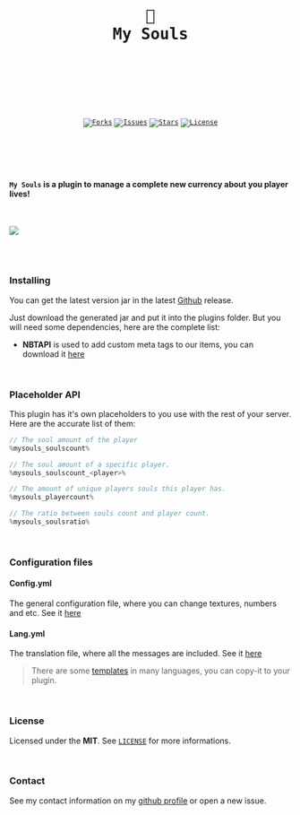 <br />
<div align="center">
  <pre>
  <br />
  <h1>👻
My Souls</h1>
  <br />
  </pre>
  <br />
  <br />
  <code
    ><a href="https://github.com/ArthurFiorette/mysouls/network/members"
      ><img
        src="https://img.shields.io/github/forks/ArthurFiorette/mysouls?logo=github&label=Forks"
        target="_blank"
        alt="Forks" /></a
  ></code>
  <code
    ><a href="https://github.com/ArthurFiorette/mysouls/issues"
      ><img
        src="https://img.shields.io/github/issues/ArthurFiorette/mysouls?logo=github&label=Issues"
        target="_blank"
        alt="Issues" /></a
  ></code>
  <code
    ><a href="https://github.com/ArthurFiorette/mysouls/stargazers"
      ><img
        src="https://img.shields.io/github/stars/ArthurFiorette/mysouls?logo=github&label=Stars"
        target="_blank"
        alt="Stars" /></a
  ></code>
  <code
    ><a href="https://github.com/ArthurFiorette/mysouls/blob/main/LICENSE"
      ><img
        src="https://img.shields.io/github/license/ArthurFiorette/mysouls?logo=githu&label=License"
        target="_blank"
        alt="License" /></a
  ></code>
</div>

#

<br />
<br />

#### `My Souls` is a plugin to manage a complete new currency about you player lives!

<br />
<!-- TODO: Get some screenshots -->
<pre><img src="https://wallpapercave.com/wp/wp7672085.jpg" /></pre>

<br />
<br />

### Installing

You can get the latest version jar in the latest [Github](https://github.com/ArthurFiorette/mysouls/releases) release.

Just download the generated jar and put it into the plugins folder. But you will need some dependencies, here are the complete list:

- **NBTAPI** is used to add custom meta tags to our items, you can download it [here](https://www.spigotmc.org/resources/7939/)

<br />

### Placeholder API

This plugin has it's own placeholders to you use with the rest of your server. Here are the accurate list of them:

 <!-- I used java because it has a nice color scheme :) -->

```java
// The soul amount of the player
%mysouls_soulscount%
```

```java
// The soul amount of a specific player.
%mysouls_soulscount_<player>%
```

```java
// The amount of unique players souls this player has.
%mysouls_playercount%
```

```java
// The ratio between souls count and player count.
%mysouls_soulsratio%
```

<br />

### Configuration files

#### Config.yml

The general configuration file, where you can change textures, numbers and etc. See it [here](/resources/config.yml)

#### Lang.yml

The translation file, where all the messages are included. See it [here](/resources/lang.yml)

> There are some [templates](/resources/lang-templates/) in many languages, you can copy-it to your plugin.

<br />

### License

Licensed under the **MIT**. See [`LICENSE`](LICENSE) for more informations.

<br />

### Contact

See my contact information on my [github profile](https://github.com/ArthurFiorette) or open a new issue.

<br />
